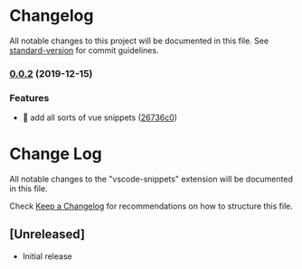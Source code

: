 # Changelog

All notable changes to this project will be documented in this file. See [standard-version](https://github.com/conventional-changelog/standard-version) for commit guidelines.

### [0.0.2](https://github.com/fen89/vscode-snippets/compare/v0.0.1...v0.0.2) (2019-12-15)

### Features

- 🎸 add all sorts of vue snippets ([26736c0](https://github.com/fen89/vscode-snippets/commit/26736c09e4397eb0fa11f6a801c6d2e867b008a1))

# Change Log

All notable changes to the "vscode-snippets" extension will be documented in this file.

Check [Keep a Changelog](http://keepachangelog.com/) for recommendations on how to structure this file.

## [Unreleased]

- Initial release
